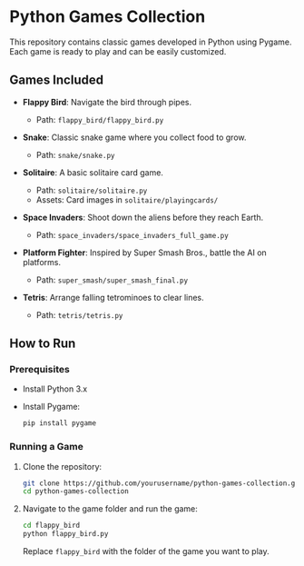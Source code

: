 
# Python Games Collection

This repository contains classic games developed in Python using Pygame. Each game is ready to play and can be easily customized.

## Games Included

- **Flappy Bird**: Navigate the bird through pipes.
  - Path: `flappy_bird/flappy_bird.py`
  
- **Snake**: Classic snake game where you collect food to grow.
  - Path: `snake/snake.py`
  
- **Solitaire**: A basic solitaire card game.
  - Path: `solitaire/solitaire.py`
  - Assets: Card images in `solitaire/playingcards/`
  
- **Space Invaders**: Shoot down the aliens before they reach Earth.
  - Path: `space_invaders/space_invaders_full_game.py`
  
- **Platform Fighter**: Inspired by Super Smash Bros., battle the AI on platforms.
  - Path: `super_smash/super_smash_final.py`
  
- **Tetris**: Arrange falling tetrominoes to clear lines.
  - Path: `tetris/tetris.py`

## How to Run

### Prerequisites

- Install Python 3.x
- Install Pygame:

  ```bash
  pip install pygame
  ```

### Running a Game

1. Clone the repository:

   ```bash
   git clone https://github.com/yourusername/python-games-collection.git
   cd python-games-collection
   ```

2. Navigate to the game folder and run the game:

   ```bash
   cd flappy_bird
   python flappy_bird.py
   ```

   Replace `flappy_bird` with the folder of the game you want to play.


